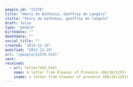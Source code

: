 ```yaml
---
people_id: "21376"
title: "Henry de Bathonia, Geoffrey de Langele"
ititle: "henry de bathonia, geoffrey de langele"
draft: false
type: "people"
birthdate: ""
deathdate: ""
social_title: ""
created: "2013-12-19"
modified: "2013-12-19"
url: "/people/21376.html"
sent:
received:
  - url: letter/592.html
    name: A letter from Eleanor of Provence (08/10/1253)
    iname: a letter from eleanor of provence (08/10/1253)
---
```

